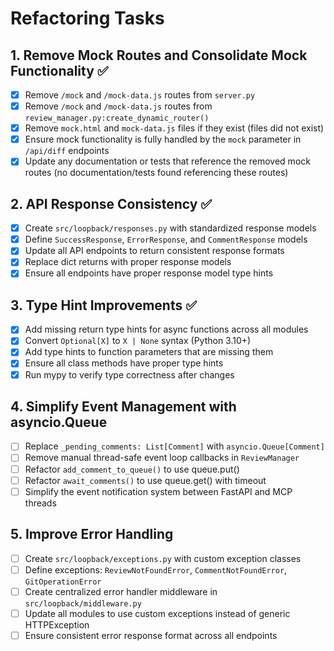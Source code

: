 # Refactoring Tasks

## 1. Remove Mock Routes and Consolidate Mock Functionality ✅
- [x] Remove `/mock` and `/mock-data.js` routes from `server.py`
- [x] Remove `/mock` and `/mock-data.js` routes from `review_manager.py:create_dynamic_router()`
- [x] Remove `mock.html` and `mock-data.js` files if they exist (files did not exist)
- [x] Ensure mock functionality is fully handled by the `mock` parameter in `/api/diff` endpoints
- [x] Update any documentation or tests that reference the removed mock routes (no documentation/tests found referencing these routes)

## 2. API Response Consistency ✅
- [x] Create `src/loopback/responses.py` with standardized response models
- [x] Define `SuccessResponse`, `ErrorResponse`, and `CommentResponse` models
- [x] Update all API endpoints to return consistent response formats
- [x] Replace dict returns with proper response models
- [x] Ensure all endpoints have proper response model type hints

## 3. Type Hint Improvements ✅
- [x] Add missing return type hints for async functions across all modules
- [x] Convert `Optional[X]` to `X | None` syntax (Python 3.10+)
- [x] Add type hints to function parameters that are missing them
- [x] Ensure all class methods have proper type hints
- [x] Run mypy to verify type correctness after changes

## 4. Simplify Event Management with asyncio.Queue
- [ ] Replace `_pending_comments: List[Comment]` with `asyncio.Queue[Comment]`
- [ ] Remove manual thread-safe event loop callbacks in `ReviewManager`
- [ ] Refactor `add_comment_to_queue()` to use queue.put()
- [ ] Refactor `await_comments()` to use queue.get() with timeout
- [ ] Simplify the event notification system between FastAPI and MCP threads

## 5. Improve Error Handling
- [ ] Create `src/loopback/exceptions.py` with custom exception classes
- [ ] Define exceptions: `ReviewNotFoundError`, `CommentNotFoundError`, `GitOperationError`
- [ ] Create centralized error handler middleware in `src/loopback/middleware.py`
- [ ] Update all modules to use custom exceptions instead of generic HTTPException
- [ ] Ensure consistent error response format across all endpoints